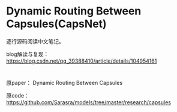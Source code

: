 # Dynamic Routing Between Capsules(CapsNet)

逐行源码阅读中文笔记。

blog解读与复现：https://blog.csdn.net/qq_39388410/article/details/104954161

# 

原paper： Dynamic Routing Between Capsules

原code： https://github.com/Sarasra/models/tree/master/research/capsules
